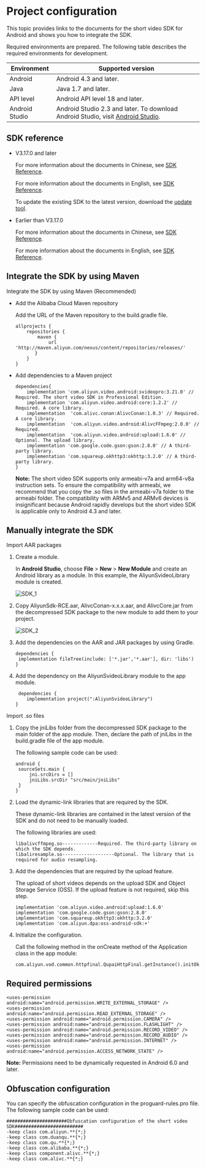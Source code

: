 # Project configuration

This topic provides links to the documents for the short video SDK for Android and shows you how to integrate the SDK.

Required environments are prepared. The following table describes the required environments for development.

|Environment|Supported version|
|-----------|-----------------|
|Android|Android 4.3 and later.|
|Java|Java 1.7 and later.|
|API level|Android API level 18 and later.|
|Android Studio|Android Studio 2.3 and later. To download Android Studio, visit [Android Studio](https://developer.android.google.cn/studio/).|

## SDK reference

-   V3.17.0 and later

    For more information about the documents in Chinese, see [SDK Reference](https://alivc-demo-cms.alicdn.com/versionProduct/doc/shortVideo/android_new_cn/index.html).

    For more information about the documents in English, see [SDK Reference](https://alivc-demo-cms.alicdn.com/versionProduct/doc/shortVideo/android_new_en/index.html).

    To update the existing SDK to the latest version, download the [update tool](https://alivc-demo-cms.alicdn.com/versionProduct/sourceCode/shortVideo/tool/interface_upgrade.py).

-   Earlier than V3.17.0

    For more information about the documents in Chinese, see [SDK Reference](https://alivc-demo-cms.alicdn.com/versionProduct/doc/shortVideo/android_cn/index.html).

    For more information about the documents in English, see [SDK Reference](https://alivc-demo-cms.alicdn.com/versionProduct/doc/shortVideo/android_en/index.html).


## Integrate the SDK by using Maven

Integrate the SDK by using Maven \(Recommended\)

-   Add the Alibaba Cloud Maven repository

    Add the URL of the Maven repository to the build.gradle file.

    ```
    allprojects {
        repositories {
            maven {
                url 'http://maven.aliyun.com/nexus/content/repositories/releases/'
           }
        }
    }
    ```

-   Add dependencies to a Maven project

    ```
    dependencies{
        implementation 'com.aliyun.video.android:svideopro:3.21.0' // Required. The short video SDK in Professional Edition.
        implementation 'com.aliyun.video.android:core:1.2.2' // Required. A core library.
        implementation  'com.alivc.conan:AlivcConan:1.0.3' // Required. A core library.
        implementation  'com.aliyun.video.android:AlivcFFmpeg:2.0.0' // Required.
        implementation  'com.aliyun.video.android:upload:1.6.0' // Optional. The upload library.
        implementation 'com.google.code.gson:gson:2.8.0' // A third-party library.
        implementation 'com.squareup.okhttp3:okhttp:3.2.0' // A third-party library.
    }
    ```

    **Note:** The short video SDK supports only armeabi-v7a and arm64-v8a instruction sets. To ensure the compatibility with armeabi, we recommend that you copy the .so files in the armeabi-v7a folder to the armeabi folder. The compatibility with ARMv5 and ARMv6 devices is insignificant because Android rapidly develops but the short video SDK is applicable only to Android 4.3 and later.


## Manually integrate the SDK

Import AAR packages

1.  Create a module.

    In **Android Studio**, choose **File** \> **New** \> **New Module** and create an Android library as a module. In this example, the AliyunSvideoLibrary module is created.

    ![SDK_1](https://static-aliyun-doc.oss-accelerate.aliyuncs.com/assets/img/en-US/0924540161/p179175.png)

2.  Copy AliyunSdk-RCE.aar, AlivcConan-x.x.x.aar, and AlivcCore.jar from the decompressed SDK package to the new module to add them to your project.

    ![SDK_2](https://static-aliyun-doc.oss-accelerate.aliyuncs.com/assets/img/en-US/0924540161/p179184.png)

3.  Add the dependencies on the AAR and JAR packages by using Gradle.

    ```
    dependencies {
     implementation fileTree(include: ['*.jar','*.aar'], dir: 'libs')
    }
    ```

4.  Add the dependency on the AliyunSvideoLibrary module to the app module.

    ```
     dependencies {
        implementation project(":AliyunSvideoLibrary")
    }
    ```


Import .so files

1.  Copy the jniLibs folder from the decompressed SDK package to the main folder of the app module. Then, declare the path of jniLibs in the build.gradle file of the app module.

    The following sample code can be used:

    ```
    android {
     sourceSets.main {
         jni.srcDirs = []
         jniLibs.srcDir "src/main/jniLibs" 
     }
    }
    ```

2.  Load the dynamic-link libraries that are required by the SDK.

    These dynamic-link libraries are contained in the latest version of the SDK and do not need to be manually loaded.

    The following libraries are used:

    ```
    libalivcffmpeg.so-------------Required. The third-party library on which the SDK depends.
    libaliresample.so-------------------Optional. The library that is required for audio resampling.
    ```

3.  Add the dependencies that are required by the upload feature.

    The upload of short videos depends on the upload SDK and Object Storage Service \(OSS\). If the upload feature is not required, skip this step.

    ```
    implementation 'com.aliyun.video.android:upload:1.6.0'
    implementation 'com.google.code.gson:gson:2.8.0'
    implementation 'com.squareup.okhttp3:okhttp:3.2.0'
    implementation 'com.aliyun.dpa:oss-android-sdk:+'
    ```

4.  Initialize the configuration.

    Call the following method in the onCreate method of the Application class in the app module:

    ```
    com.aliyun.vod.common.httpfinal.QupaiHttpFinal.getInstance().initOkHttpFinal();
    ```


## Required permissions

```
<uses-permission android:name="android.permission.WRITE_EXTERNAL_STORAGE" />
<uses-permission android:name="android.permission.READ_EXTERNAL_STORAGE" />
<uses-permission android:name="android.permission.CAMERA" />
<uses-permission android:name="android.permission.FLASHLIGHT" />
<uses-permission android:name="android.permission.RECORD_VIDEO" />
<uses-permission android:name="android.permission.RECORD_AUDIO" />
<uses-permission android:name="android.permission.INTERNET" />
<uses-permission android:name="android.permission.ACCESS_NETWORK_STATE" />
```

**Note:** Permissions need to be dynamically requested in Android 6.0 and later.

## Obfuscation configuration

You can specify the obfuscation configuration in the proguard-rules.pro file. The following sample code can be used:

```
######################Obfuscation configuration of the short video SDK#########################
-keep class com.aliyun.**{*;}
-keep class com.duanqu.**{*;}
-keep class com.qu.**{*;}
-keep class com.alibaba.**{*;}
-keep class component.alivc.**{*;}
-keep class com.alivc.**{*;}
```

